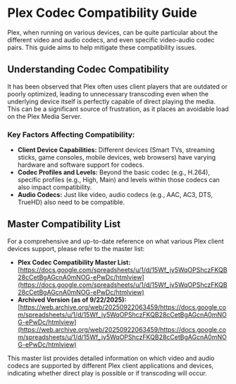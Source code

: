 # Plex Codec Compatibility Guide

Plex, when running on various devices, can be quite particular about the different video and audio codecs, and even specific video-audio codec pairs. This guide aims to help mitigate these compatibility issues.

## Understanding Codec Compatibility

It has been observed that Plex often uses client players that are outdated or poorly optimized, leading to unnecessary transcoding even when the underlying device itself is perfectly capable of direct playing the media. This can be a significant source of frustration, as it places an avoidable load on the Plex Media Server.

### Key Factors Affecting Compatibility:

*   **Client Device Capabilities:** Different devices (Smart TVs, streaming sticks, game consoles, mobile devices, web browsers) have varying hardware and software support for codecs.
*   **Codec Profiles and Levels:** Beyond the basic codec (e.g., H.264), specific profiles (e.g., High, Main) and levels within those codecs can also impact compatibility.
*   **Audio Codecs:** Just like video, audio codecs (e.g., AAC, AC3, DTS, TrueHD) also need to be compatible.

## Master Compatibility List

For a comprehensive and up-to-date reference on what various Plex client devices support, please refer to the master list:

*   **Plex Codec Compatibility Master List:** [https://docs.google.com/spreadsheets/u/1/d/15Wf_jy5WqOPShczFKQB28cCetBgAGcnA0mNOG-ePwDc/htmlview](https://docs.google.com/spreadsheets/u/1/d/15Wf_jy5WqOPShczFKQB28cCetBgAGcnA0mNOG-ePwDc/htmlview)
*   **Archived Version (as of 9/22/2025):** [https://web.archive.org/web/20250922063459/https://docs.google.com/spreadsheets/u/1/d/15Wf_jy5WqOPShczFKQB28cCetBgAGcnA0mNOG-ePwDc/htmlview](https://web.archive.org/web/20250922063459/https://docs.google.com/spreadsheets/u/1/d/15Wf_jy5WqOPShczFKQB28cCetBgAGcnA0mNOG-ePwDc/htmlview)

This master list provides detailed information on which video and audio codecs are supported by different Plex client applications and devices, indicating whether direct play is possible or if transcoding will occur.
